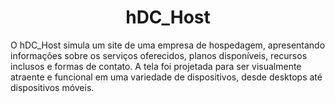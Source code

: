 <div align="center">
  
# hDC_Host
</div>

O hDC_Host simula um site de uma empresa de hospedagem, apresentando informações sobre os serviços oferecidos, planos disponíveis, recursos inclusos e formas de contato. A tela foi projetada para ser visualmente atraente e funcional em uma variedade de dispositivos, desde desktops até dispositivos móveis.<br>
